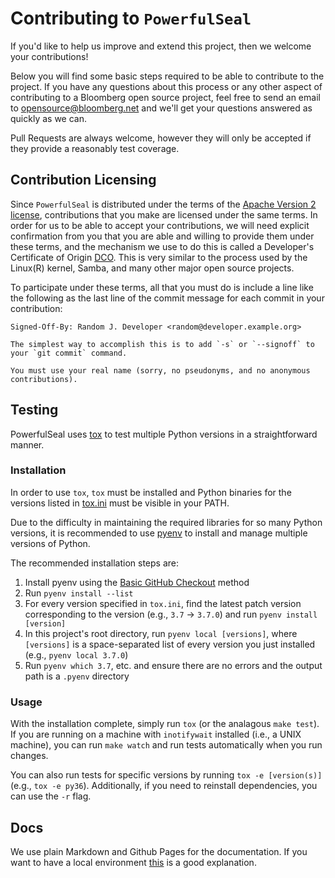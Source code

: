 # Contributing to `PowerfulSeal`

If you'd like to help us improve and extend this project, then we welcome your contributions!

Below you will find some basic steps required to be able to contribute to the project. If you have any questions about this process or any other aspect of contributing to a Bloomberg open source project, feel free to send an email to opensource@bloomberg.net and we'll get your questions answered as quickly as we can.

Pull Requests are always welcome, however they will only be accepted if they provide a reasonably test coverage.

## Contribution Licensing

Since `PowerfulSeal` is distributed under the terms of the [Apache Version 2 license](LICENSE), contributions that you make are licensed under the same terms. In order for us to be able to accept your contributions, we will need explicit confirmation from you that you are able and willing to provide them under these terms, and the mechanism we use to do this is called a Developer's Certificate of Origin [DCO](DCO.md).  This is very similar to the process used by the Linux(R) kernel, Samba, and many other major open source projects.

To participate under these terms, all that you must do is include a line like the following as the last line of the commit message for each commit in your contribution:

    Signed-Off-By: Random J. Developer <random@developer.example.org>

    The simplest way to accomplish this is to add `-s` or `--signoff` to your `git commit` command.

    You must use your real name (sorry, no pseudonyms, and no anonymous contributions).


## Testing

PowerfulSeal uses [tox](https://github.com/tox-dev/tox) to test multiple Python versions in a straightforward manner.

### Installation
In order to use `tox`, `tox` must be installed and Python binaries for the versions listed in [tox.ini](https://github.com/bloomberg/powerfulseal/blob/master/tox.ini) must be visible in your PATH.

Due to the difficulty in maintaining the required libraries for so many Python versions, it is recommended to use [pyenv](https://github.com/pyenv/pyenv) to install and manage multiple versions of Python.

The recommended installation steps are:
1. Install pyenv using the [Basic GitHub Checkout](https://github.com/pyenv/pyenv#basic-github-checkout) method
2. Run `pyenv install --list`
3. For every version specified in `tox.ini`, find the latest patch version corresponding to the version (e.g., `3.7` -> `3.7.0`) and run `pyenv install [version]`
4. In this project's root directory, run `pyenv local [versions]`, where `[versions]` is a space-separated list of every version you just installed (e.g., `pyenv local 3.7.0`)
5. Run `pyenv which 3.7`, etc. and ensure there are no errors and the output path is a `.pyenv` directory

### Usage

With the installation complete, simply run `tox` (or the analagous `make test`). If you are running on a machine with `inotifywait` installed (i.e., a UNIX machine), you can run `make watch` and run tests automatically when you run changes.

You can also run tests for specific versions by running `tox -e [version(s)]` (e.g., `tox -e py36`). Additionally, if you need to reinstall dependencies, you can use the `-r` flag.

## Docs

We use plain Markdown and Github Pages for the documentation. If you want to have a local environment [this](https://help.github.com/en/github/working-with-github-pages/testing-your-github-pages-site-locally-with-jekyll) is a good explanation.
